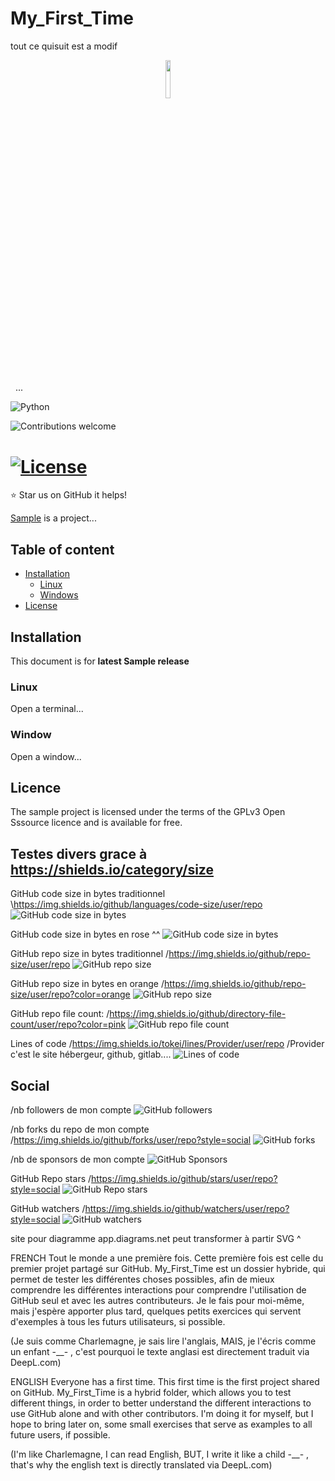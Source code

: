 # My_First_Time

tout ce quisuit est a modif

<p align="center"><img width=12.5% src="https://github.com/user/mon_projet/blob/master/images/logo.jpeg"></p>

<p align="center"><img width=35% srce="https://github.com/user/mon_projet/blob/master/images/title.png"></p>

&nbsp;&nbsp;...

![Python](https://img.shields.io/badge/python-v3.8+-blue.svg)

![Contributions welcome](https://img.shields.io/badge/contributions-welcomeorange.svg)

[![License](https://img.shields.io/badge/license-GPLv3-blue.svg)](https://www.gnu.org/licenses/gp1-3.0.fr.html)
&nbsp;
=======

:star: Star us on GitHub it helps! 

[Sample](http://sampleproject.com) is a project...

## Table of content
- [Installation](#installation)
	- [Linux](#linux)
	- [Windows](#windows)
- [License](#license)

## Installation
This document is for **latest Sample release**

### Linux
Open a terminal...

### Window
Open a window...

## Licence
The sample project is licensed under the terms of the GPLv3 Open Sssource licence and is available for free.







## Testes divers grace à https://shields.io/category/size
GitHub code size in bytes traditionnel
\https://img.shields.io/github/languages/code-size/user/repo
![GitHub code size in bytes](https://img.shields.io/github/languages/code-size/Arzyon/nameservice-1)

GitHub code size in bytes en rose ^^
![GitHub code size in bytes](https://img.shields.io/github/languages/code-size/Arzyon/nameservice-1?color=pink)

GitHub repo size in bytes traditionnel
/https://img.shields.io/github/repo-size/user/repo
![GitHub repo size](https://img.shields.io/github/repo-size/Arzyon/first-contributions)

GitHub repo size in bytes en orange
/https://img.shields.io/github/repo-size/user/repo?color=orange
![GitHub repo size](https://img.shields.io/github/repo-size/Arzyon/first-contributions?color=orange)


GitHub repo file count:
/https://img.shields.io/github/directory-file-count/user/repo?color=pink
![GitHub repo file count](https://img.shields.io/github/directory-file-count/Arzyon/first-contributions?color=pink)



Lines of code
/https://img.shields.io/tokei/lines/Provider/user/repo
/Provider c'est le site hébergeur, github, gitlab....
![Lines of code](https://img.shields.io/tokei/lines/github/Arzyon/first-contributions)



## Social 
/nb followers de mon compte
![GitHub followers](https://img.shields.io/github/followers/Arzyon?style=social)

/nb forks du repo de mon compte
/https://img.shields.io/github/forks/user/repo?style=social
![GitHub forks](https://img.shields.io/github/forks/Arzyon/first-contributions?style=social)

/nb de sponsors de mon compte
![GitHub Sponsors](https://img.shields.io/github/sponsors/Arzyon?style=social)

GitHub Repo stars
/https://img.shields.io/github/stars/user/repo?style=social
![GitHub Repo stars](https://img.shields.io/github/stars/Arzyon/first-contributions?style=social)

GitHub watchers
/https://img.shields.io/github/watchers/user/repo?style=social
![GitHub watchers](https://img.shields.io/github/watchers/Arzyon/first-contributions?style=social)



site pour diagramme app.diagrams.net
peut transformer à partir SVG ^





FRENCH 
Tout le monde a une première fois. Cette première fois est celle du premier projet partagé sur GitHub. My_First_Time est un dossier hybride, qui permet de tester les différentes choses possibles, afin de mieux comprendre les différentes interactions pour comprendre l'utilisation de GitHub seul et avec  les autres contributeurs. Je le fais pour moi-même, mais j'espère apporter plus tard, quelques petits exercices qui servent d'exemples à tous les futurs utilisateurs, si possible.

(Je suis comme Charlemagne, je sais lire l'anglais, MAIS, je l'écris comme un enfant -__- , c'est pourquoi le texte anglasi est directement traduit via DeepL.com)



ENGLISH 
Everyone has a first time. This first time is the first project shared on GitHub. My_First_Time is a hybrid folder, which allows you to test different things, in order to better understand the different interactions to use GitHub alone and with other contributors. I'm doing it for myself, but I hope to bring later on, some small exercises that serve as examples to all future users, if possible.

(I'm like Charlemagne, I can read English, BUT, I write it like a child -__- , that's why the english text is directly translated via DeepL.com)





